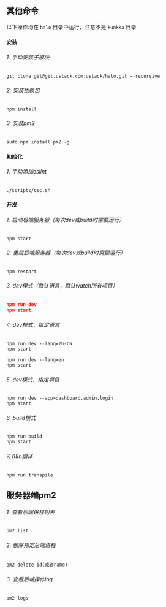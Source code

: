 ## 其他命令

以下操作均在 `halo` 目录中运行，注意不是 `kunkka` 目录

#### 安装

###### 1. 手动安装子模块

```
git clone git@git.ustack.com:ustack/halo.git --recursive
```

###### 2. 安装依赖包

```
npm install
```

###### 3. 安装pm2

```
sudo npm install pm2 -g
```

#### 初始化

###### 1. 手动添加eslint

```
./scripts/csc.sh
```

#### 开发

###### 1. 启动后端服务器（每次dev或build时需要运行）

```
npm start
```

###### 2. 重启后端服务器（每次dev或build时需要运行）

```
npm restart
```

###### 3. dev模式（默认语言，默认watch所有项目）

``` json
npm run dev
npm start
```

###### 4. dev模式，指定语言

```
npm run dev --lang=zh-CN
npm start
```

```
npm run dev --lang=en
npm start
```

###### 5. dev模式，指定项目

```
npm run dev --app=dashboard,admin,login
npm start
```

###### 6. build模式

```
npm run build
npm start
```

###### 7. i18n编译

```
npm run transpile
```

## 服务器端pm2

###### 1. 查看后端进程列表

```
pm2 list
```

###### 2. 删除指定后端进程

```
pm2 delete id(或者name)
```

###### 3. 查看后端操作log

```
pm2 logs
```